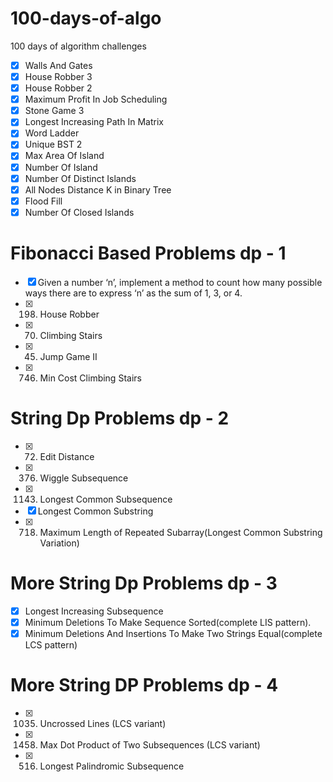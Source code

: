 # 100-days-of-algo
100 days of algorithm challenges<br>
- [x] Walls And Gates
- [x] House Robber 3
- [x] House Robber 2
- [x] Maximum Profit In Job Scheduling
- [x] Stone Game 3
- [x] Longest Increasing Path In Matrix
- [x] Word Ladder
- [x] Unique BST 2
- [x] Max Area Of Island
- [x] Number Of Island 
- [x] Number Of Distinct Islands 
- [x] All Nodes Distance K in Binary Tree
- [x] Flood Fill
- [x] Number Of Closed Islands
# Fibonacci Based Problems dp - 1
- [x] Given a number ‘n’, implement a method to count how many possible ways there are to express ‘n’ as the sum of 1, 3, or 4.
- [x] 198. House Robber
- [x] 70. Climbing Stairs
- [x] 45. Jump Game II
- [x] 746. Min Cost Climbing Stairs

# String Dp Problems dp - 2
- [x] 72. Edit Distance
- [x] 376. Wiggle Subsequence
- [x] 1143. Longest Common Subsequence
- [x] Longest Common Substring
- [x] 718. Maximum Length of Repeated Subarray(Longest Common Substring Variation)

# More String Dp Problems dp - 3
- [x] Longest Increasing Subsequence
- [x] Minimum Deletions To Make Sequence Sorted(complete LIS pattern).
- [x] Minimum Deletions And Insertions To Make Two Strings Equal(complete LCS pattern)

# More String DP Problems dp - 4
- [x] 1035. Uncrossed Lines (LCS variant)
- [x] 1458. Max Dot Product of Two Subsequences (LCS variant)
- [x] 516. Longest Palindromic Subsequence

